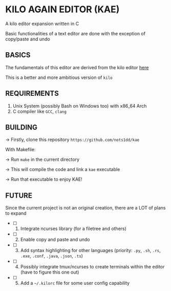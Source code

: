 # KILO AGAIN EDITOR (KAE)

A kilo editor expansion written in C

Basic functionalities of a text editor are done with the exception of copy/paste and undo

## BASICS
The fundamentals of this editor are derived from the kilo editor [here](https://viewsourcecode.org/snaptoken/kilo/index.html)

This is a better and more ambitious version of `kilo`

## REQUIREMENTS

1. Unix System (possibly Bash on Windows too) with x86_64 Arch
2. C compiler like `GCC`, `clang`

## BUILDING

-> Firstly, clone this repository `https://github.com/nots1dd/kae`

With Makefile:

-> Run `make` in the current directory

-> This will compile the code and link a `kae` executable

-> Run that executable to enjoy KAE!


## FUTURE

Since the current project is not an original creation, there are a LOT of plans to expand

- [ ] 1. Integrate ncurses library (for a filetree and others)

- [ ] 2. Enable copy and paste and undo

- [ ] 3. Add syntax highlighting for other languages (priority: `.py`, `.sh`, `.rs`, `.exe`, `.conf`, `.java`, `.json`, `.ts`)

- [ ] 4. Possibly integrate tmux/ncurses to create terminals within the editor (have to figure this one out)

- [ ] 5. Add a `~/.kilorc` file for some user config capability
